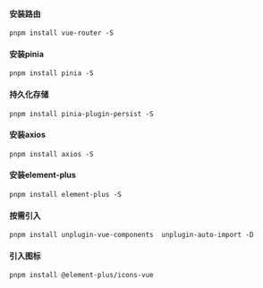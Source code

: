 #### 安装路由
```shell
pnpm install vue-router -S
```
#### 安装pinia
```shell
pnpm install pinia -S
```
#### 持久化存储
```shell
pnpm install pinia-plugin-persist -S
```

#### 安装axios
```shell
pnpm install axios -S
```
#### 安装element-plus
```shell
pnpm install element-plus -S
```

#### 按需引入
```shell
pnpm install unplugin-vue-components  unplugin-auto-import -D
```

#### 引入图标
```shell
pnpm install @element-plus/icons-vue
```
